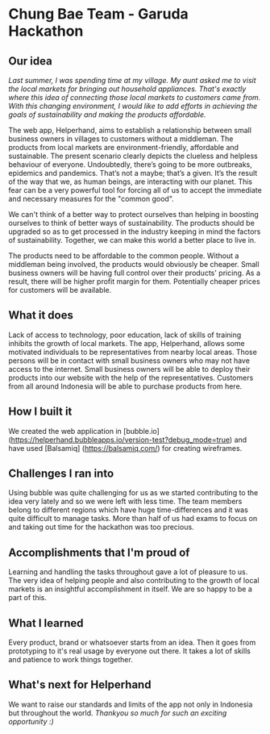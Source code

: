 # Chung Bae Team - Garuda Hackathon

## Our idea
_Last summer, I was spending time at my village. My aunt asked me to visit the local markets for bringing out household appliances. That's exactly where this idea of connecting those local markets to customers came from. With this changing environment, I would like to add efforts in achieving the goals of sustainability and making the products affordable._

The web app, Helperhand, aims to establish a relationship between small business owners in villages to customers without a middleman. The products from local markets are environment-friendly, affordable and sustainable. The present scenario clearly depicts the clueless and helpless behaviour of everyone. Undoubtedly, there’s going to be more outbreaks, epidemics and pandemics. That’s not a maybe; that’s a given. It’s the result of the way that we, as human beings, are interacting with our planet. This fear can be a very powerful tool for forcing all of us to accept the immediate and necessary measures for the "common good". 

We can't think of a better way to protect ourselves than helping in boosting ourselves to think of better ways of sustainability. The products should be upgraded so as to get processed in the industry keeping in mind the factors of sustainability. Together, we can make this world a better place to live in. 

The products need to be affordable to the common people. Without a middleman being involved, the products would obviously be cheaper. Small business owners will be having full control over their products' pricing. As a result, there will be higher profit margin for them. Potentially cheaper prices for customers will be available. 

## What it does

Lack of access to technology, poor education, lack of skills of training inhibits the growth of local markets. The app, Helperhand, allows some motivated individuals to be representatives from nearby local areas. Those persons will be in contact with small business owners who may not have access to the internet. Small business owners will be able to deploy their products into our website with the help of the representatives. Customers from all around Indonesia will be able to purchase products from here.

## How I built it

We created the web application in [bubble.io] (https://helperhand.bubbleapps.io/version-test?debug_mode=true) and have used [Balsamiq] (https://balsamiq.com/) for creating wireframes.

## Challenges I ran into

Using bubble was quite challenging for us as we started contributing to the idea very lately and so we were left with less time. The team members belong to different regions which have huge time-differences and it was quite difficult to manage tasks. More than half of us had exams to focus on and taking out time for the hackathon was too precious.

## Accomplishments that I'm proud of

Learning and handling the tasks throughout gave a lot of pleasure to us. The very idea of helping people and also contributing to the growth of local markets is an insightful accomplishment in itself. We are so happy to be a part of this.
 
## What I learned

Every product, brand or whatsoever starts from an idea. Then it goes from prototyping to it's real usage by everyone out there. It takes a lot of skills and patience to work things together.

## What's next for Helperhand

We want to raise our standards and limits of the app not only in Indonesia but throughout the world.
_Thankyou so much for such an exciting opportunity :)_
